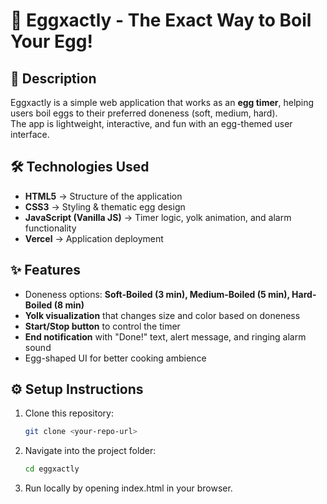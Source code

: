 # 🥚 Eggxactly - The Exact Way to Boil Your Egg!

## 📖 Description
Eggxactly is a simple web application that works as an **egg timer**, helping users boil eggs to their preferred doneness (soft, medium, hard).  
The app is lightweight, interactive, and fun with an egg-themed user interface.

## 🛠️ Technologies Used
- **HTML5** → Structure of the application
- **CSS3** → Styling & thematic egg design
- **JavaScript (Vanilla JS)** → Timer logic, yolk animation, and alarm functionality
- **Vercel** → Application deployment

## ✨ Features
- Doneness options: **Soft-Boiled (3 min), Medium-Boiled (5 min), Hard-Boiled (8 min)**
- **Yolk visualization** that changes size and color based on doneness
- **Start/Stop button** to control the timer
- **End notification** with "Done!" text, alert message, and ringing alarm sound
- Egg-shaped UI for better cooking ambience

## ⚙️ Setup Instructions
1. Clone this repository:
   ```bash
   git clone <your-repo-url>
2. Navigate into the project folder:
    ```bash
    cd eggxactly
3. Run locally by opening index.html in your browser.
